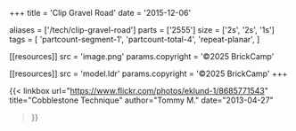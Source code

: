 +++
title = 'Clip Gravel Road'
date  = '2015-12-06'

aliases = ['/tech/clip-gravel-road']
parts = ['2555']
size  = ['2s', '2s', '1s']
tags  = [
  'partcount-segment-1',
  'partcount-total-4',
  'repeat-planar',
]

[[resources]]
src              = 'image.png'
params.copyright = '©2025 BrickCamp'

[[resources]]
src              = 'model.ldr'
params.copyright = '©2025 BrickCamp'
+++

{{< linkbox
    url="https://www.flickr.com/photos/eklund-1/8685771543"
    title="Cobblestone Technique"
    author="Tommy M."
    date="2013-04-27"
>}}
